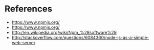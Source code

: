 # References

* https://www.npmjs.org/
* https://www.npmjs.org/
* http://en.wikipedia.org/wiki/Npm_%28software%29
* http://stackoverflow.com/questions/6084360/node-js-as-a-simple-web-server